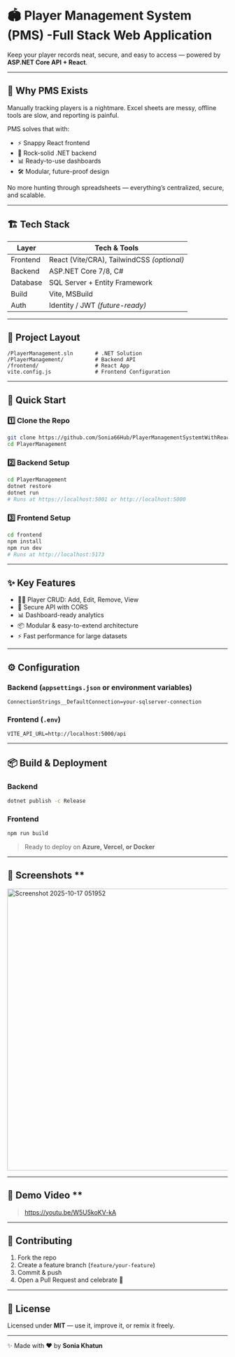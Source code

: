 # 🏟️ Player Management System (PMS) -Full Stack Web Application

Keep your player records neat, secure, and easy to access — powered by **ASP.NET Core API + React**.

---

## 🌟 Why PMS Exists

Manually tracking players is a nightmare. Excel sheets are messy, offline tools are slow, and reporting is painful.

PMS solves that with:

- ⚡ Snappy React frontend
- 🔐 Rock-solid .NET backend
- 📊 Ready-to-use dashboards
- 🛠️ Modular, future-proof design

No more hunting through spreadsheets — everything’s centralized, secure, and scalable.

---

## 🏗️ Tech Stack

| Layer      | Tech & Tools |
|------------|--------------|
| Frontend   | React (Vite/CRA), TailwindCSS *(optional)* |
| Backend    | ASP.NET Core 7/8, C# |
| Database   | SQL Server + Entity Framework |
| Build      | Vite, MSBuild |
| Auth       | Identity / JWT *(future-ready)* |

---

## 📂 Project Layout

```
/PlayerManagement.sln       # .NET Solution
/PlayerManagement/          # Backend API
/frontend/                  # React App
vite.config.js              # Frontend Configuration
```

---

## 🚀 Quick Start

### 1️⃣ Clone the Repo

```bash
git clone https://github.com/Sonia66Hub/PlayerManagementSystemtWithReact
cd PlayerManagement
```

### 2️⃣ Backend Setup

```bash
cd PlayerManagement
dotnet restore
dotnet run
# Runs at https://localhost:5001 or http://localhost:5000
```

### 3️⃣ Frontend Setup

```bash
cd frontend
npm install
npm run dev
# Runs at http://localhost:5173
```

---

## ✨ Key Features

- 🧑‍💼 Player CRUD: Add, Edit, Remove, View
- 🔐 Secure API with CORS
- 📊 Dashboard-ready analytics
- 📦 Modular & easy-to-extend architecture
- ⚡ Fast performance for large datasets

---

## ⚙️ Configuration

### Backend (`appsettings.json` or environment variables)

```
ConnectionStrings__DefaultConnection=your-sqlserver-connection
```

### Frontend (`.env`)

```
VITE_API_URL=http://localhost:5000/api
```

---

## 📦 Build & Deployment

### Backend

```bash
dotnet publish -c Release
```

### Frontend

```bash
npm run build
```

> Ready to deploy on **Azure, Vercel, or Docker**

---

## 📸 Screenshots **

<img width="1357" height="643" alt="Screenshot 2025-10-17 051952" src="https://github.com/user-attachments/assets/9fe9348a-ff3c-408e-acbd-893abf14b188" />


---

## 🎥 Demo Video **

> https://youtu.be/W5U5koKV-kA

---

## 🤝 Contributing

1. Fork the repo  
2. Create a feature branch (`feature/your-feature`)  
3. Commit & push  
4. Open a Pull Request and celebrate 🎉

---

## 📜 License

Licensed under **MIT** — use it, improve it, or remix it freely.

---

✨ Made with ❤️ by **Sonia Khatun**
